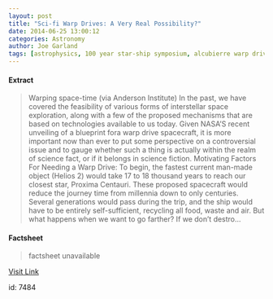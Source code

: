 ```yaml
---
layout: post
title: "Sci-fi Warp Drives: A Very Real Possibility?"
date: 2014-06-25 13:00:12
categories: Astronomy
author: Joe Garland
tags: [astrophysics, 100 year star-ship symposium, alcubierre warp drive, helios 2, interstellar travel, proxima centauri, sci-fi to sci-fact, technology, warp bubble, warp drives]
---
```



#### Extract
>Warping space-time (via Anderson Institute) In the past, we have covered the feasibility of various forms of interstellar space exploration, along with a few of the proposed mechanisms that are based on technologies available to us today. Given NASA&#8217;S recent unveiling of a blueprint fora warp drive spacecraft, it is more important now than ever to put some perspective on a controversial issue and to gauge whether such a thing is actually within the realm of science fact, or if it belongs in science fiction. Motivating Factors For Needing a Warp Drive: To begin, the fastest current man-made object (Helios 2) would take 17 to 18 thousand years to reach our closest star, Proxima Centauri. These proposed spacecraft would reduce the journey time from millennia down to only centuries. Several generations would pass during the trip, and the ship would have to be entirely self-sufficient, recycling all food, waste and air. But what happens when we want to go farther? If we don’t destro...

#### Factsheet
>factsheet unavailable

[Visit Link](http://www.fromquarkstoquasars.com/sci-fi-warp-drives-a-very-real-possibility/)

id:    7484
